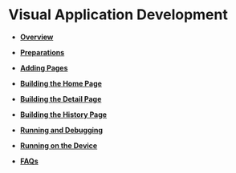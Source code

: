 # Visual Application Development<a name="EN-US_TOPIC_0000001054091016"></a>

-   **[Overview](overview-6.md)**  

-   **[Preparations](preparations.md)**  

-   **[Adding Pages](adding-pages.md)**  

-   **[Building the Home Page](building-the-home-page.md)**  

-   **[Building the Detail Page](building-the-detail-page.md)**  

-   **[Building the History Page](building-the-history-page.md)**  

-   **[Running and Debugging](running-and-debugging.md)**  

-   **[Running on the Device](running-on-the-device.md)**  

-   **[FAQs](faqs.md)**  


